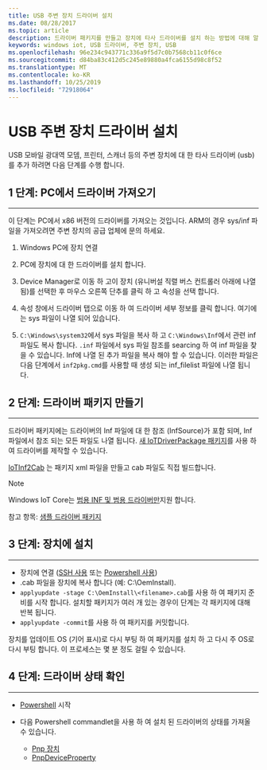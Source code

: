 ```yaml
---
title: USB 주변 장치 드라이버 설치
ms.date: 08/28/2017
ms.topic: article
description: 드라이버 패키지를 만들고 장치에 타사 드라이버를 설치 하는 방법에 대해 알아봅니다.
keywords: windows iot, USB 드라이버, 주변 장치, USB
ms.openlocfilehash: 96e234c943771c336a9f5d7c0b7568cb11c0f6ce
ms.sourcegitcommit: d84ba83c412d5c245e89880a4fca6155d98c8f52
ms.translationtype: MT
ms.contentlocale: ko-KR
ms.lasthandoff: 10/25/2019
ms.locfileid: "72918064"
---
```

# <a name="install-usb-peripheral-drivers"></a>USB 주변 장치 드라이버 설치
USB 모바일 광대역 모뎀, 프린터, 스캐너 등의 주변 장치에 대 한 타사 드라이버 (usb)를 추가 하려면 다음 단계를 수행 합니다. 

## <a name="step-1-get-drivers-from-pc"></a>1 단계: PC에서 드라이버 가져오기
___
이 단계는 PC에서 x86 버전의 드라이버를 가져오는 것입니다. ARM의 경우 sys/inf 파일을 가져오려면 주변 장치의 공급 업체에 문의 하세요.


1. Windows PC에 장치 연결

2. PC에 장치에 대 한 드라이버를 설치 합니다.

3. Device Manager로 이동 하 고이 장치 (유니버설 직렬 버스 컨트롤러 아래에 나열 됨)를 선택한 후 마우스 오른쪽 단추를 클릭 하 고 속성을 선택 합니다.

4. 속성 창에서 드라이버 탭으로 이동 하 여 드라이버 세부 정보를 클릭 합니다. 여기에는 sys 파일이 나열 되어 있습니다.

5. `C:\Windows\system32`에서 sys 파일을 복사 하 고 `C:\Windows\Inf`에서 관련 inf 파일도 복사 합니다. `.inf` 파일에서 sys 파일 참조를 searcing 하 여 inf 파일을 찾을 수 있습니다. Inf에 나열 된 추가 파일을 복사 해야 할 수 있습니다. 이러한 파일은 다음 단계에서 `inf2pkg.cmd`를 사용할 때 생성 되는 inf_filelist 파일에 나열 됩니다.


## <a name="step-2-create-a-driver-package"></a>2 단계: 드라이버 패키지 만들기
___

드라이버 패키지에는 드라이버의 Inf 파일에 대 한 참조 (InfSource)가 포함 되며, Inf 파일에서 참조 되는 모든 파일도 나열 됩니다. [새 IoTDriverPackage 패키지](https://github.com/ms-iot/iot-adk-addonkit/tree/master/Tools/IoTCoreImaging/Docs/Add-IoTDriverPackage.md)를 사용 하 여 드라이버를 제작할 수 있습니다.

[IoTInf2Cab](https://github.com/ms-iot/iot-adk-addonkit/tree/master/Tools/IoTCoreImaging/Docs/New-IoTInf2Cab.md) 는 패키지 xml 파일을 만들고 cab 파일도 직접 빌드합니다.

> [!NOTE]
> Windows IoT Core는 [범용 INF 및 범용 드라이버만](https://docs.microsoft.com/en-us/windows-hardware/drivers/develop/getting-started-with-universal-drivers)지원 합니다.


참고 항목: [샘플 드라이버 패키지](https://github.com/ms-iot/iot-adk-addonkit/tree/master/Workspace/Source-arm/BSP/CustomRpi2/Packages/CustomRPi2.GPIO) 

## <a name="step-3-install-on-device"></a>3 단계: 장치에 설치
___

* 장치에 연결 ([SSH 사용](../connect-your-device/ssh.md) 또는 [Powershell 사용](../connect-your-device/powershell.md))
* <filename>.cab 파일을 장치에 복사 합니다 (예: C:\OemInstall).
* `applyupdate -stage C:\OemInstall\<filename>.cab`를 사용 하 여 패키지 준비를 시작 합니다. 설치할 패키지가 여러 개 있는 경우이 단계는 각 패키지에 대해 반복 됩니다.
* `applyupdate -commit`를 사용 하 여 패키지를 커밋합니다.

장치를 업데이트 OS (기어 표시)로 다시 부팅 하 여 패키지를 설치 하 고 다시 주 OS로 다시 부팅 합니다. 이 프로세스는 몇 분 정도 걸릴 수 있습니다.

## <a name="step-4-check-status-of-driver"></a>4 단계: 드라이버 상태 확인
___

* [Powershell](../connect-your-device/PowerShell.md) 시작
* 다음 Powershell commandlet을 사용 하 여 설치 된 드라이버의 상태를 가져올 수 있습니다.

    * [Pnp 장치](https://docs.microsoft.com/powershell/module/pnpdevice/get-pnpdevice?view=win10-ps)
    * [PnpDeviceProperty](https://docs.microsoft.com/powershell/module/pnpdevice/get-pnpdeviceproperty?view=win10-ps)
    
